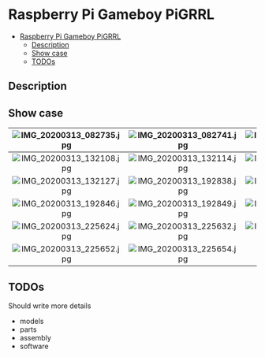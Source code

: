 # Raspberry Pi Gameboy PiGRRL

<!-- date 2020-03 -->
- [Raspberry Pi Gameboy PiGRRL](#raspberry-pi-gameboy-pigrrl)
  - [Description](#description)
  - [Show case](#show-case)
  - [TODOs](#todos)

## Description

## Show case

| ![IMG_20200313_082735.jpg](./assets/IMG_20200313_082735.jpg) | ![IMG_20200313_082741.jpg](./assets/IMG_20200313_082741.jpg) | ![IMG_20200313_082748.jpg](./assets/IMG_20200313_082748.jpg) | ![IMG_20200313_082755.jpg](./assets/IMG_20200313_082755.jpg) |
|:-------------------------------------:|:-------------------------------------:|:-------------------------------------:|:-------------------------------------:|
| ![IMG_20200313_132108.jpg](./assets/IMG_20200313_132108.jpg) | ![IMG_20200313_132114.jpg](./assets/IMG_20200313_132114.jpg) | ![IMG_20200313_132121.jpg](./assets/IMG_20200313_132121.jpg) | ![IMG_20200313_132124.jpg](./assets/IMG_20200313_132124.jpg) |
| ![IMG_20200313_132127.jpg](./assets/IMG_20200313_132127.jpg) | ![IMG_20200313_192838.jpg](./assets/IMG_20200313_192838.jpg) | ![IMG_20200313_192840.jpg](./assets/IMG_20200313_192840.jpg) | ![IMG_20200313_192843.jpg](./assets/IMG_20200313_192843.jpg) |
| ![IMG_20200313_192846.jpg](./assets/IMG_20200313_192846.jpg) | ![IMG_20200313_192849.jpg](./assets/IMG_20200313_192849.jpg) | ![IMG_20200313_225614.jpg](./assets/IMG_20200313_225614.jpg) | ![IMG_20200313_225620.jpg](./assets/IMG_20200313_225620.jpg) |
| ![IMG_20200313_225624.jpg](./assets/IMG_20200313_225624.jpg) | ![IMG_20200313_225632.jpg](./assets/IMG_20200313_225632.jpg) | ![IMG_20200313_225639.jpg](./assets/IMG_20200313_225639.jpg) | ![IMG_20200313_225642.jpg](./assets/IMG_20200313_225642.jpg) |
| ![IMG_20200313_225652.jpg](./assets/IMG_20200313_225652.jpg) | ![IMG_20200313_225654.jpg](./assets/IMG_20200313_225654.jpg) | | |

## TODOs

Should write more details

- models
- parts
- assembly
- software
